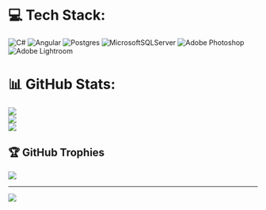 
# 💻 Tech Stack:
![C#](https://img.shields.io/badge/c%23-%23239120.svg?style=for-the-badge&logo=csharp&logoColor=white) ![Angular](https://img.shields.io/badge/angular-%23DD0031.svg?style=for-the-badge&logo=angular&logoColor=white) ![Postgres](https://img.shields.io/badge/postgres-%23316192.svg?style=for-the-badge&logo=postgresql&logoColor=white) ![MicrosoftSQLServer](https://img.shields.io/badge/Microsoft%20SQL%20Server-CC2927?style=for-the-badge&logo=microsoft%20sql%20server&logoColor=white) ![Adobe Photoshop](https://img.shields.io/badge/adobe%20photoshop-%2331A8FF.svg?style=for-the-badge&logo=adobe%20photoshop&logoColor=white) ![Adobe Lightroom](https://img.shields.io/badge/Adobe%20Lightroom-31A8FF.svg?style=for-the-badge&logo=Adobe%20Lightroom&logoColor=white)
# 📊 GitHub Stats:
![](https://github-readme-stats.vercel.app/api?username=ayhan168585&theme=dark&hide_border=false&include_all_commits=false&count_private=false)<br/>
![](https://github-readme-streak-stats.herokuapp.com/?user=ayhan168585&theme=dark&hide_border=false)<br/>
![](https://github-readme-stats.vercel.app/api/top-langs/?username=ayhan168585&theme=dark&hide_border=false&include_all_commits=false&count_private=false&layout=compact)

## 🏆 GitHub Trophies
![](https://github-profile-trophy.vercel.app/?username=ayhan168585&theme=radical&no-frame=false&no-bg=true&margin-w=4)

---
[![](https://visitcount.itsvg.in/api?id=ayhan168585&icon=0&color=0)](https://visitcount.itsvg.in)

<!-- Proudly created with GPRM ( https://gprm.itsvg.in ) -->
